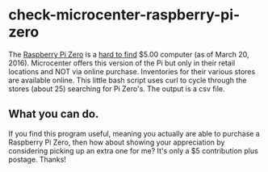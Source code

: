 # check-microcenter-raspberry-pi-zero

The [Raspberry Pi Zero](https://www.raspberrypi.org/blog/raspberry-pi-zero/) is a [hard to find](http://betanews.com/2016/02/15/how-to-find-and-buy-the-ever-elusive-5-raspberry-pi-zero/) $5.00 computer (as of March 20, 2016). Microcenter offers this version of the Pi but only in their retail locations and NOT via online purchase. Inventories for their various stores are available online. This little bash script uses curl to cycle through the stores (about 25) searching for Pi Zero's. The output is a csv file.

What you can do.
----------------

If you find this program useful, meaning you actually are able to purchase a Raspberry Pi Zero, then how about showing your appreciation by considering picking up an extra one for me? It's only a $5 contribution plus postage. Thanks!

